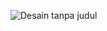 ![Desain tanpa judul](https://github.com/MuhammadDzakiSalman/chatting_app/assets/69847084/3231057f-46c9-486c-8529-83586e0a62cc)
